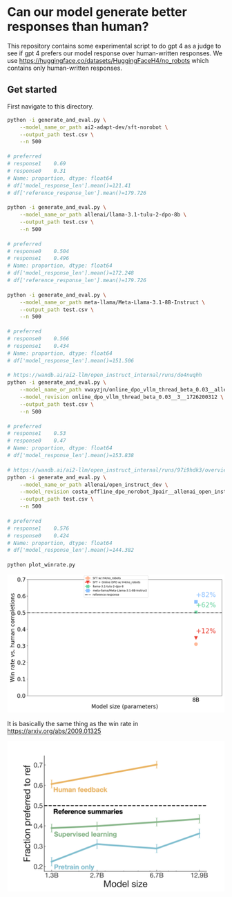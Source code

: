 # Can our model generate better responses than human?

This repository contains some experimental script to do gpt 4 as a judge to see if gpt 4 prefers our model response over human-written responses. We use https://huggingface.co/datasets/HuggingFaceH4/no_robots which contains only human-written responses.


## Get started

First navigate to this directory.


```bash
python -i generate_and_eval.py \
    --model_name_or_path ai2-adapt-dev/sft-norobot \
    --output_path test.csv \
    --n 500

# preferred
# response1    0.69
# response0    0.31
# Name: proportion, dtype: float64
# df['model_response_len'].mean()=121.41
# df['reference_response_len'].mean()=179.726

python -i generate_and_eval.py \
    --model_name_or_path allenai/llama-3.1-tulu-2-dpo-8b \
    --output_path test.csv \
    --n 500

# preferred
# response0    0.504
# response1    0.496
# Name: proportion, dtype: float64
# df['model_response_len'].mean()=172.248
# df['reference_response_len'].mean()=179.726

python -i generate_and_eval.py \
    --model_name_or_path meta-llama/Meta-Llama-3.1-8B-Instruct \
    --output_path test.csv \
    --n 500

# preferred
# response0    0.566
# response1    0.434
# Name: proportion, dtype: float64
# df['model_response_len'].mean()=151.506

# https://wandb.ai/ai2-llm/open_instruct_internal/runs/do4nuqhh
python -i generate_and_eval.py \
    --model_name_or_path vwxyzjn/online_dpo_vllm_thread_beta_0.03__allenai_open_instruct_dev \
    --model_revision online_dpo_vllm_thread_beta_0.03__3__1726200312 \
    --output_path test.csv \
    --n 500

# preferred
# response1    0.53
# response0    0.47
# Name: proportion, dtype: float64
# df['model_response_len'].mean()=153.838

# https://wandb.ai/ai2-llm/open_instruct_internal/runs/97i9hdk3/overview
python -i generate_and_eval.py \
    --model_name_or_path allenai/open_instruct_dev \
    --model_revision costa_offline_dpo_norobot_3pair__allenai_open_instruct_dev__42__1726174531 \
    --output_path test.csv \
    --n 500

# preferred
# response1    0.576
# response0    0.424
# Name: proportion, dtype: float64
# df['model_response_len'].mean()=144.382

python plot_winrate.py
```

![](winrate_plot.png)


It is basically the same thing as the win rate in https://arxiv.org/abs/2009.01325

![alt text](image.png)